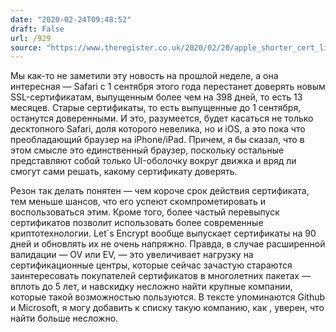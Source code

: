 ```yaml
---
date: "2020-02-24T09:48:52"
draft: False
url: /929
source: "https://www.theregister.co.uk/2020/02/20/apple_shorter_cert_lifetime/"
---
```


Мы как-то не заметили эту новость на прошлой неделе, а она интересная — Safari с 1 сентября этого года перестанет доверять новым SSL-сертификатам, выпущенным более чем на 398 дней, то есть 13 месяцев. Старые сертификаты, то есть выпущенные до 1 сентября, останутся доверенными. И это, разумеется, будет касаться не только десктопного Safari, доля которого невелика, но и iOS, а это пока что преобладающий браузер на iPhone/iPad. Причем, я бы сказал, что в этом смысле это единственный браузер, поскольку остальные представляют собой только UI-оболочку вокруг движка и вряд ли смогут сами решать, какому сертификату доверять.

Резон так делать понятен — чем короче срок действия сертификата, тем меньше шансов, что его успеют скомпрометировать и воспользоваться этим. Кроме того, более частый перевыпуск сертификатов позволит использовать более современные криптотехнологии. Let`s Encrypt вообще выпускает сертификаты на 90 дней и обновлять их не очень напряжно. Правда, в случае расширенной валидации — OV или EV, — это увеличивает нагрузку на сертификационные центры, которые сейчас зачастую стараются заинтересовать покупателей сертификатов в многолетних пакетах — вплоть до 5 лет, и навскидку несложно найти крупные компании, которые такой возможностью пользуются. В тексте упоминаются Github и Microsoft, я могу добавить к списку такую компанию, как , уверен, что найти больше несложно.
